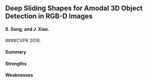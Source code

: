## Deep Sliding Shapes for Amodal 3D Object Detection in RGB-D Images 

#### S. Song, and J. Xiao.
####CVPR 2016.

#### Summary

#### Strengths

#### Weaknesses
